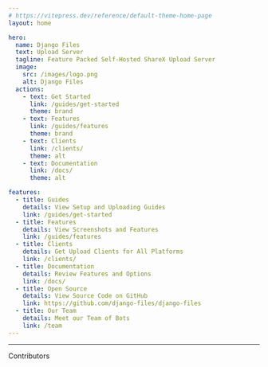 ```yaml
---
# https://vitepress.dev/reference/default-theme-home-page
layout: home

hero:
  name: Django Files
  text: Upload Server
  tagline: Feature Packed Self-Hosted ShareX Upload Server
  image:
    src: /images/logo.png
    alt: Django Files
  actions:
    - text: Get Started
      link: /guides/get-started
      theme: brand
    - text: Features
      link: /guides/features
      theme: brand
    - text: Clients
      link: /clients/
      theme: alt
    - text: Documentation
      link: /docs/
      theme: alt

features:
  - title: Guides
    details: View Setup and Uploading Guides
    link: /guides/get-started
  - title: Features
    details: View Screenshots and Features
    link: /guides/features
  - title: Clients
    details: Get Upload Clients for All Platforms
    link: /clients/
  - title: Documentation
    details: Review Features and Options
    link: /docs/
  - title: Open Source
    details: View Source Code on GitHub
    link: https://github.com/django-files/django-files
  - title: Our Team
    details: Meet our Team of Bots
    link: /team
---
```


---

Contributors

<Contributors />

<style>
.vp-doc.container {
  margin-top: 96px;
  text-align: center;
}
.vp-doc p:first-of-type {
  text-align: center;
  font-size: 1.5em;
}
</style>
